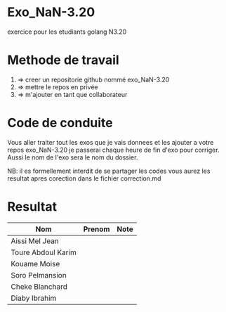 # Exo_NaN-3.20
exercice pour les etudiants golang N3.20

# Methode de travail
1. => creer un repositorie github nommé exo_NaN-3.20
2. => mettre le repos en privée
3. => m'ajouter en tant que collaborateur 

# Code de conduite
Vous aller traiter tout les exos que je vais donnees et les ajouter a votre repos exo_NaN-3.20
je passerai chaque heure de fin d'exo pour corriger.
Aussi le nom de l'exo sera le nom du dossier.


NB: il es formellement interdit de se partager les codes 
    vous aurez les resultat apres corection dans le fichier correction.md


# Resultat

Nom               | Prenom       |      Note        |
----------------- | -------------|------------------
Aissi Mel Jean    |              |                   |
Toure Abdoul Karim|              |  |
Kouame Moise      |              |  |
Soro Pelmansion   |              |  |
Cheke Blanchard   |              |  |
Diaby Ibrahim     |              |  |
